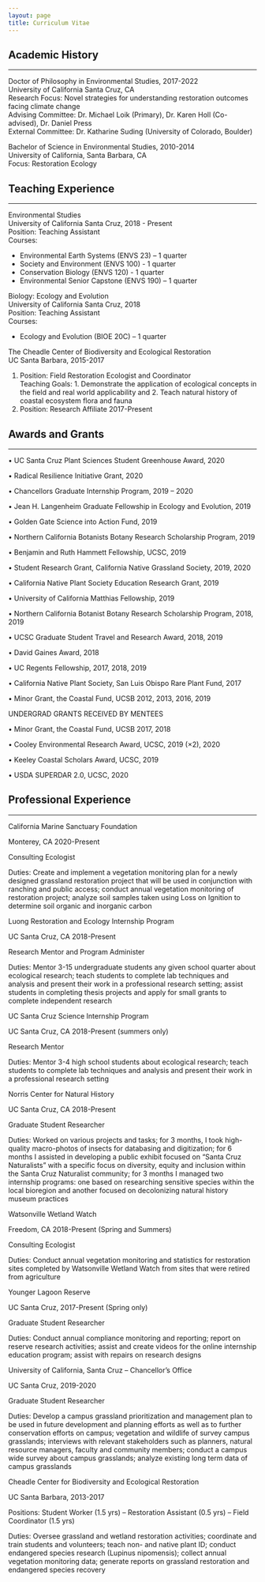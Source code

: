 ```yaml
---
layout: page
title: Curriculum Vitae
---
```


## Academic History
---------
Doctor of Philosophy in Environmental Studies, 2017-2022  
University of California Santa Cruz, CA  
Research Focus: Novel strategies for understanding restoration outcomes facing climate change  
Advising Committee: Dr. Michael Loik (Primary), Dr. Karen Holl (Co-advised), Dr. Daniel Press                     
External Committee: Dr. Katharine Suding (University of Colorado, Boulder)

Bachelor of Science in Environmental Studies, 2010-2014  
University of California, Santa Barbara, CA  
Focus: Restoration Ecology


## Teaching Experience
--------------------

Environmental Studies  
University of California Santa Cruz, 2018 - Present  
Position: Teaching Assistant  
Courses:
* Environmental Earth Systems (ENVS 23) – 1 quarter
* Society and Environment (ENVS 100) - 1 quarter
* Conservation Biology (ENVS 120) - 1 quarter
* Environmental Senior Capstone (ENVS 190) – 1 quarter


Biology: Ecology and Evolution  
University of California Santa Cruz, 2018  
Position: Teaching Assistant  
Courses:
* Ecology and Evolution (BIOE 20C) – 1 quarter

The Cheadle Center of Biodiversity and Ecological Restoration  
UC Santa Barbara, 2015-2017  
1) Position: Field Restoration Ecologist and Coordinator  
Teaching Goals: 1. Demonstrate the application of ecological concepts in the field and real world applicability and 2. Teach natural history of coastal ecosystem flora and fauna
2) Position: Research Affiliate
2017-Present


## Awards and Grants
--------------------
•	UC Santa Cruz Plant Sciences Student Greenhouse Award, 2020

•	Radical Resilience Initiative Grant, 2020

•	Chancellors Graduate Internship Program, 2019 – 2020

•	Jean H. Langenheim Graduate Fellowship in Ecology and Evolution, 2019

•	Golden Gate Science into Action Fund, 2019

•	Northern California Botanists Botany Research Scholarship Program, 2019

•	Benjamin and Ruth Hammett Fellowship, UCSC, 2019

•	Student Research Grant, California Native Grassland Society, 2019, 2020

•	California Native Plant Society Education Research Grant, 2019

•	University of California Matthias Fellowship, 2019

•	Northern California Botanist Botany Research Scholarship Program, 2018, 2019

•	UCSC Graduate Student Travel and Research Award, 2018, 2019

•	David Gaines Award, 2018

•	UC Regents Fellowship, 2017, 2018, 2019

•	California Native Plant Society, San Luis Obispo Rare Plant Fund, 2017

•	Minor Grant, the Coastal Fund, UCSB 2012, 2013, 2016, 2019



UNDERGRAD GRANTS RECEIVED BY MENTEES

•	Minor Grant, the Coastal Fund, UCSB 2017, 2018

•	Cooley Environmental Research Award, UCSC, 2019 (×2), 2020

•	Keeley Coastal Scholars Award, UCSC, 2019

•	USDA SUPERDAR 2.0, UCSC, 2020



## Professional Experience
--------------------
California Marine Sanctuary Foundation

Monterey, CA 2020-Present

Consulting Ecologist

Duties: Create and implement a vegetation monitoring plan for a newly designed grassland restoration project that will be used in conjunction with ranching and public access; conduct annual vegetation monitoring of restoration project; analyze soil samples taken using Loss on Ignition to determine soil organic and inorganic carbon

Luong Restoration and Ecology Internship Program

UC Santa Cruz, CA 2018-Present

Research Mentor and Program Administer

Duties: Mentor 3-15 undergraduate students any given school quarter about ecological research; teach students to complete lab techniques and analysis and present their work in a professional research setting; assist students in completing thesis projects and apply for small grants to complete independent research

UC Santa Cruz Science Internship Program 

UC Santa Cruz, CA 2018-Present (summers only)

Research Mentor

Duties: Mentor 3-4 high school students about ecological research; teach students to complete lab techniques and analysis and present their work in a professional research setting

Norris Center for Natural History

UC Santa Cruz, CA 2018-Present

Graduate Student Researcher

Duties: Worked on various projects and tasks; for 3 months, I took high-quality macro-photos of insects for databasing and digitization; for 6 months I assisted in developing a public exhibit focused on “Santa Cruz Naturalists” with a specific focus on diversity, equity and inclusion within the Santa Cruz Naturalist community; for 3 months I managed two internship programs: one based on researching sensitive species within the local bioregion and another focused on decolonizing natural history museum practices

Watsonville Wetland Watch

Freedom, CA 2018-Present (Spring and Summers)

Consulting Ecologist

Duties: Conduct annual vegetation monitoring and statistics for restoration sites completed by Watsonville Wetland Watch from sites that were retired from agriculture

Younger Lagoon Reserve

UC Santa Cruz, 2017-Present (Spring only)

Graduate Student Researcher

Duties: Conduct annual compliance monitoring and reporting; report on reserve research activities; assist and create videos for the online internship education program; assist with repairs on research designs

University of California, Santa Cruz – Chancellor’s Office

UC Santa Cruz, 2019-2020

Graduate Student Researcher

Duties: Develop a campus grassland prioritization and management plan to be used in future development and planning efforts as well as to further conservation efforts on campus; vegetation and wildlife of survey campus grasslands; interviews with relevant stakeholders such as planners, natural resource managers, faculty and community members; conduct a campus wide survey about campus grasslands; analyze existing long term data of campus grasslands

Cheadle Center for Biodiversity and Ecological Restoration

UC Santa Barbara, 2013-2017

Positions: Student Worker (1.5 yrs) – Restoration Assistant (0.5 yrs) – Field Coordinator (1.5 yrs)

Duties: Oversee grassland and wetland restoration activities; coordinate and train students and volunteers; teach non- and native plant ID; conduct endangered species research (Lupinus nipomensis); collect annual vegetation monitoring data; generate reports on grassland restoration and endangered species recovery 

